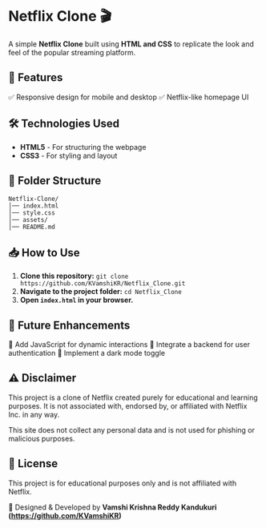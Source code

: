 # Netflix Clone 🎬

A simple **Netflix Clone** built using **HTML and CSS** to replicate the look and feel of the popular streaming platform.

## 📌 Features
✅ Responsive design for mobile and desktop
✅ Netflix-like homepage UI


## 🛠️ Technologies Used
- **HTML5** - For structuring the webpage
- **CSS3** - For styling and layout


## 📂 Folder Structure
```
Netflix-Clone/
│── index.html
│── style.css
│── assets/
│── README.md
```

## 📥 How to Use
1. **Clone this repository:**
   `git clone https://github.com/KVamshiKR/Netflix_Clone.git`
2. **Navigate to the project folder:**
   `cd Netflix_Clone`
3. **Open `index.html` in your browser.**

## 📌 Future Enhancements
🚀 Add JavaScript for dynamic interactions
🚀 Integrate a backend for user authentication
🚀 Implement a dark mode toggle

## ⚠️ Disclaimer

This project is a clone of Netflix created purely for educational and learning purposes. It is not associated with, endorsed by, or affiliated with Netflix Inc. in any way.

This site does not collect any personal data and is not used for phishing or malicious purposes.

## 📜 License
This project is for educational purposes only and is not affiliated with Netflix.

🎨 Designed & Developed by **Vamshi Krishna Reddy Kandukuri (https://github.com/KVamshiKR)**
